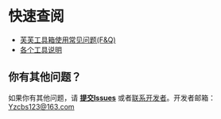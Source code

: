 <!--# 芙芙工具箱文档主页-->

# 快速查阅

* [芙芙工具箱使用常见问题(F&Q)](https://github.com/DuckDuckStudio/Fufu_Tools/wiki/芙芙工具箱使用常见问题(F&Q))
* [各个工具说明](https://github.com/DuckDuckStudio/Fufu_Tools/wiki/各个工具说明)

## 你有其他问题？
如果你有其他问题，请 **[提交Issues](https://github.com/DuckDuckStudio/Fufu_Tools/issues)** 或者[联系开发者](https://duckduckstudio.github.io/yazicbs.github.io/)。开发者邮箱：<Yzcbs123@163.com>